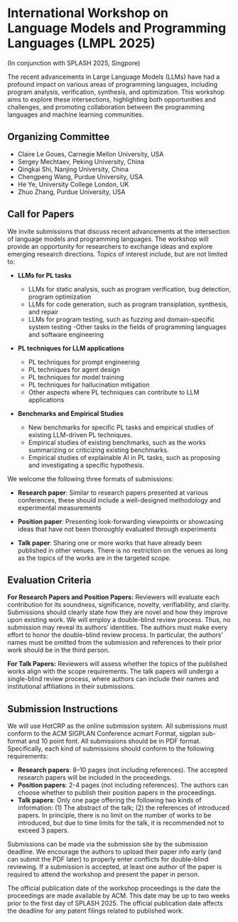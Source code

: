 # International Workshop on Language Models and Programming Languages (LMPL 2025)

(In conjunction with SPLASH 2025, Singpore)

The recent advancements in Large Language Models (LLMs) have had a profound impact on various areas of programming languages, including program analysis, verification, synthesis, and optimization. This workshop aims to explore these intersections, highlighting both opportunities and challenges, and promoting collaboration between the programming languages and machine learning communities.

## Organizing Committee

- Claire Le Goues, Carnegie Mellon University, USA
- Sergey Mechtaev, Peking University, China
- Qingkai Shi, Nanjing University, China
- Chengpeng Wang, Purdue University, USA
- He Ye, University College London, UK
- Zhuo Zhang, Purdue University, USA

## Call for Papers

We invite submissions that discuss recent advancements at the intersection of language models and programming languages. The workshop will provide an opportunity for researchers to exchange ideas and explore emerging research directions. Topics of interest include, but are not limited to:

- **LLMs for PL tasks**
   - LLMs for static analysis, such as program verification, bug detection, program optimization
   - LLMs for code generation, such as program transiplation, synthesis, and repair
   - LLMs for program testing, such as fuzzing and domain-specific system testing
   -Other tasks in the fields of programming languages and software engineering

- **PL techniques for LLM applications**
   - PL techniques for prompt engineering
   - PL techniques for agent design
   - PL techniques for model training
   - PL techniques for hallucination mitigation
   - Other aspects where PL techniques can contribute to LLM applications

- **Benchmarks and Empirical Studies**
   - New benchmarks for specific PL tasks and empirical studies of existing LLM-driven PL techniques.
   - Empirical studies of existing benchmarks, such as the works summarizing or criticizing existing benchmarks.
   - Empirical studies of explainable AI in PL tasks, such as proposing and investigating a specific hypothesis.

We welcome the following three formats of submissions:

- **Research paper**: Similar to research papers presented at various conferences, these should include a well-designed methodology and experimental measurements

- **Position paper**: Presenting look-forwarding viewpoints or showcasing ideas that have not been thoroughly evaluated through experiments

- **Talk paper**: Sharing one or more works that have already been published in other venues. There is no restriction on the venues as long as the topics of the works are in the targeted scope.

## Evaluation Criteria

**For Research Papers and Position Papers:** Reviewers will evaluate each contribution for its soundness, significance, novelty, verifiability, and clarity. Submissions should clearly state how they are novel and how they improve upon existing work. We will employ a double-blind review process. Thus, no submission may reveal its authors’ identities. The authors must make every effort to honor the double-blind review process. In particular, the authors’ names must be omitted from the submission and references to their prior work should be in the third person.

**For Talk Papers:** Reviewers will assess whether the topics of the published works align with the scope requirements. The talk papers will undergo a single-blind review process, where authors can include their names and institutional affiliations in their submissions.

## Submission Instructions

We will use HotCRP as the online submission system. All submissions must conform to the ACM SIGPLAN Conference acmart Format, sigplan sub-format and 10 point font. All submissions should be in PDF format. Specifically, each kind of submissions should conform to the following requirements:

- **Research papers**: 8–10 pages (not including references). The accepted research papers will be included in the proceedings. 
- **Position papers**: 2-4 pages (not including references). The authors can choose whether to publish their position papers in the proceedings.
- **Talk papers**: Only one page offering the following two kinds of information: (1) The abstract of the talk; (2) the references of introduced papers. In principle, there is no limit on the number of works to be introduced, but due to time limits for the talk, it is recommended not to exceed 3 papers. 

Submissions can be made via the submission site by the submission deadline. We encourage the authors to upload their paper info early (and can submit the PDF later) to properly enter conflicts for double-blind reviewing. If a submission is accepted, at least one author of the paper is required to attend the workshop and present the paper in person.

The official publication date of the workshop proceedings is the date the proceedings are made available by ACM. This date may be up to two weeks prior to the first day of SPLASH 2025. The official publication date affects the deadline for any patent filings related to published work.

